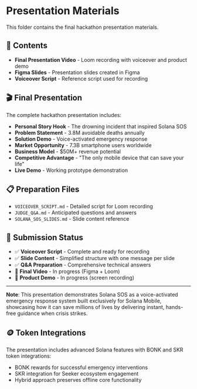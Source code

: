 # Presentation Materials

This folder contains the final hackathon presentation materials.

## 📁 Contents

- **Final Presentation Video** - Loom recording with voiceover and product demo
- **Figma Slides** - Presentation slides created in Figma
- **Voiceover Script** - Reference script used for recording

## 🎬 Final Presentation

The complete hackathon presentation includes:
- **Personal Story Hook** - The drowning incident that inspired Solana SOS
- **Problem Statement** - 3.8M avoidable deaths annually
- **Solution Demo** - Voice-activated emergency response
- **Market Opportunity** - 7.3B smartphone users worldwide
- **Business Model** - $50M+ revenue potential
- **Competitive Advantage** - "The only mobile device that can save your life"
- **Live Demo** - Working prototype demonstration

## 📋 Preparation Files

- `VOICEOVER_SCRIPT.md` - Detailed script for Loom recording
- `JUDGE_Q&A.md` - Anticipated questions and answers
- `SOLANA_SOS_SLIDES.md` - Slide content reference

## 🚀 Submission Status

- ✅ **Voiceover Script** - Complete and ready for recording
- ✅ **Slide Content** - Simplified structure with one message per slide
- ✅ **Q&A Preparation** - Comprehensive technical answers
- 🔄 **Final Video** - In progress (Figma + Loom)
- 🔄 **Product Demo** - In progress (screen recording)

---

**Note**: This presentation demonstrates Solana SOS as a voice-activated emergency response system built exclusively for Solana Mobile, showcasing how it can save millions of lives by delivering instant, hands-free guidance when crisis strikes. 
## 🪙 Token Integrations

The presentation includes advanced Solana features with BONK and SKR token integrations:
- BONK rewards for successful emergency interventions
- SKR integration for Seeker ecosystem engagement
- Hybrid approach preserves offline core functionality

